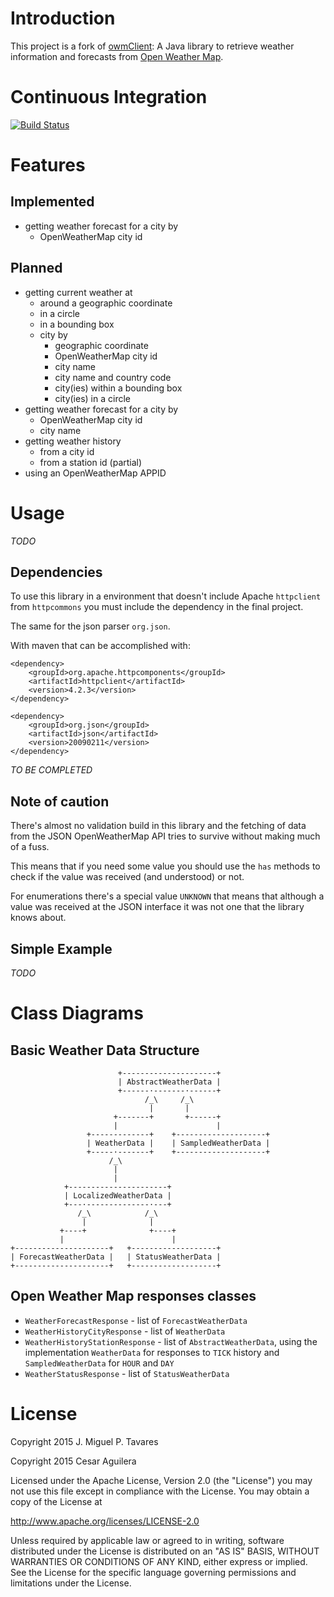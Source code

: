# Introduction

This project is a fork of [owmClient](https://github.com/migtavares/owmClient): A Java library to retrieve weather information and forecasts from [Open Weather Map](http://http://openweathermap.org/).

# Continuous Integration

[![Build Status](https://api.travis-ci.org/Cs4r/owmClient.png?branch=new)](https://travis-ci.org/Cs4r/owmClient)

# Features

## Implemented

+ getting weather forecast for a city by
	+ OpenWeatherMap city id

## Planned

+ getting current weather at
	+ around a geographic coordinate
	+ in a circle
	+ in a bounding box
	+ city by
	  + geographic coordinate
	  + OpenWeatherMap city id
	  + city name
	  + city name and country code
	  + city(ies) within a bounding box
	  + city(ies) in a circle
+ getting weather forecast for a city by
	+ OpenWeatherMap city id
	+ city name
+ getting weather history
	+ from a city id
	+ from a station id (partial)
+ using an OpenWeatherMap APPID


# Usage

*TODO*

## Dependencies

To use this library in a environment that doesn't include Apache `httpclient` from `httpcommons` you must include the dependency in the final project.

The same for the json parser `org.json`.

With maven that can be accomplished with:

	<dependency>
		<groupId>org.apache.httpcomponents</groupId>
		<artifactId>httpclient</artifactId>
		<version>4.2.3</version>
	</dependency>

	<dependency>
		<groupId>org.json</groupId>
		<artifactId>json</artifactId>
		<version>20090211</version>
	</dependency>

*TO BE COMPLETED*

## Note of caution
There's almost no validation build in this library and the fetching of data from the JSON OpenWeatherMap API tries to survive without making much of a fuss.

This means that if you need some value you should use the `has` methods to check if the value was received (and understood) or not.

For enumerations there's a special value `UNKNOWN` that means that although a value was received at the JSON interface it was not one that the library knows about.

## Simple Example

*TODO*

# Class Diagrams
## Basic Weather Data Structure

	                        +---------------------+
	                        | AbstractWeatherData |
	                        +------·-------·------+
				                  /_\     /_\
						           |       |
				           +-------+       +------+
			               |                      |
	                 +-------------+    +--------------------+
	                 | WeatherData |    | SampledWeatherData |
	                 +-----·-------+    +--------------------+
	                      /_\
                           |
                           |
	            +----------------------+
	            | LocalizedWeatherData |
	            +---·--------------·---+
                   /_\            /_\
				    |              |
               +----+              +----+
	           |                        |
	+---------------------+   +-------------------+
	| ForecastWeatherData |   | StatusWeatherData |
	+---------------------+   +-------------------+

## Open Weather Map responses classes

+ `WeatherForecastResponse` - list of `ForecastWeatherData`
+ `WeatherHistoryCityResponse` - list of `WeatherData`
+ `WeatherHistoryStationResponse` - list of `AbstractWeatherData`, using the implementation `WeatherData` for responses to `TICK` history and `SampledWeatherData` for `HOUR` and `DAY`
+ `WeatherStatusResponse` - list of `StatusWeatherData`

# License												
Copyright 2015 J. Miguel P. Tavares

Copyright 2015 Cesar Aguilera

Licensed under the Apache License, Version 2.0 (the "License")
you may not use this file except in compliance with the License.
You may obtain a copy of the License at

   http://www.apache.org/licenses/LICENSE-2.0

Unless required by applicable law or agreed to in writing, software
distributed under the License is distributed on an "AS IS" BASIS,
WITHOUT WARRANTIES OR CONDITIONS OF ANY KIND, either express or implied.
See the License for the specific language governing permissions and
limitations under the License.

